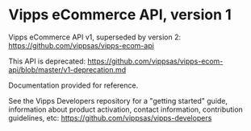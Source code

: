 # Vipps eCommerce API, version 1

Vipps eCommerce API v1, superseded by version 2: https://github.com/vippsas/vipps-ecom-api  

This API is deprecated: https://github.com/vippsas/vipps-ecom-api/blob/master/v1-deprecation.md

Documentation provided for reference.

See the Vipps Developers repository for
a "getting started" guide,
information about product activation,
contact information,
contribution guidelines,
etc:
https://github.com/vippsas/vipps-developers  

